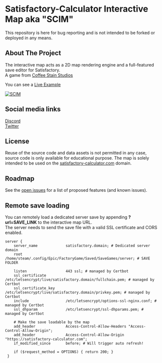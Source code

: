 # Satisfactory-Calculator Interactive Map aka "SCIM"
This repository is here for bug reporting and is not intended to be forked or deployed in any means.


<!-- ABOUT THE PROJECT -->
## About The Project

The interactive map acts as a 2D map rendering engine and a full-featured save editor for Satisfactory.  
A game from [Coffee Stain Studios](https://www.coffeestainstudios.com/)

You can see a [Live Example](https://satisfactory-calculator.com/en/interactive-map?url=https://github.com/AnthorNet/SC-InteractiveMap/raw/dev/CREATIVE%20TEST.sav)

[![SCIM](./img/readmeImage.jpg)](https://satisfactory-calculator.com/en/interactive-map)


<!-- SOCIAL -->
## Social media links

[Discord](https://discord.gg/0sFOD6GxFZRc1ad0)  
[Twitter](https://twitter.com/AnthorNet)  


<!-- LICENSE -->
## License

Reuse of the source code and data assets is not permitted in any case, source code is only available for educational purpose.
The map is solely intended to be used on the [satisfactory-calculator.com](https://satisfactory-calculator.com/) domain.


<!-- ROADMAP -->
## Roadmap

See the [open issues](https://github.com/AnthorNet/SC-InteractiveMap/issues) for a list of proposed features (and known issues).


<!-- REMOTE LOADING -->
## Remote save loading

You can remotely load a dedicated server save by appending **?url=SAVE_LINK** to the interactive map URL.  
The server needs to send the save file with a valid SSL certificate and CORS enabled.  

```nginx
server {
    server_name             satisfactory.domain; # Dedicated server domain
    root                    /home/steam/.config/Epic/FactoryGame/Saved/SaveGames/server; # SAVE FOLDER

    listen                  443 ssl; # managed by Certbot
    ssl_certificate         /etc/letsencrypt/live/satisfactory.domain/fullchain.pem; # managed by Certbot
    ssl_certificate_key     /etc/letsencrypt/live/satisfactory.domain/privkey.pem; # managed by Certbot    
    include                 /etc/letsencrypt/options-ssl-nginx.conf; # managed by Certbot
    ssl_dhparam             /etc/letsencrypt/ssl-dhparams.pem; # managed by Certbot

    # Make the save loadable by the map
    add_header              Access-Control-Allow-Headers "Access-Control-Allow-Origin";
    add_header              Access-Control-Allow-Origin "https://satisfactory-calculator.com";
    if_modified_since       before; # Will trigger auto refresh!

    if ($request_method = OPTIONS) { return 200; }
 }
```